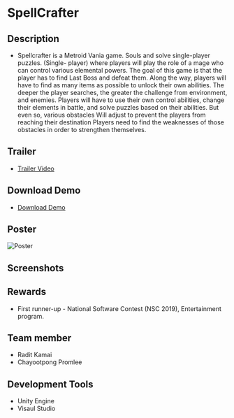 # SpellCrafter
## Description
- Spellcrafter is a Metroid Vania game. Souls and solve single-player puzzles. (Single-
player) where players will play the role of a mage who can control various elemental powers.
The goal of this game is that the player has to find Last Boss and defeat them. Along the way,
players will have to find as many items as possible to unlock their own abilities. The deeper the
player searches, the greater the challenge from environment, and enemies. Players will have to
use their own control abilities, change their elements in battle, and solve puzzles based on
their abilities. But even so, various obstacles Will adjust to prevent the players from reaching
their destination Players need to find the weaknesses of those obstacles in order to strengthen
themselves.
## Trailer
- [Trailer Video](https://www.youtube.com/watch?v=n2aRTP6vv8A&ab_channel=ChayootpongPromlee) 

## Download Demo
- [Download Demo](https://drive.google.com/file/d/1ADvRK0THjp90g4cIHDPJjsSND7y6Iocj/view)
## Poster
![Poster]()
## Screenshots

## Rewards
- First runner-up - National Software Contest (NSC 2019), Entertainment program.
## Team member
- Radit Kamai
- Chayootpong Promlee
## Development Tools
- Unity Engine 
- Visaul Studio

